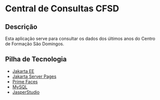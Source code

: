 Central de Consultas CFSD
========================================



Descrição
----------------------------
Esta aplicação serve para consultar os dados dos últimos
anos do Centro de Formação São Domingos.


Pilha de Tecnologia
----------------------------

- [Jakarta EE](https://jakarta.ee/)
- [Jakarta Server Pages](https://jakarta.ee/learn/docs/jakartaee-tutorial/current/web/faces-intro/faces-intro.html)
- [Prime Faces](https://www.primefaces.org/showcase/index.xhtml)
- [MySQL](https://www.mysql.com/)
- [JasperStudio](https://www.jaspersoft.com/products/jaspersoft-community)
